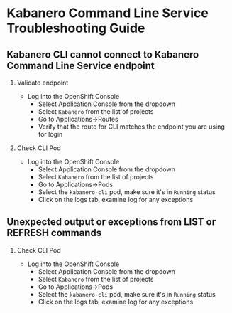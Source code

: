 # Kabanero Command Line Service Troubleshooting Guide

## Kabanero CLI cannot connect to Kabanero Command Line Service endpoint

1. Validate endpoint
    
    * Log into the OpenShift Console
    	* Select Application Console from the dropdown
    	* Select `Kabanero` from the list of projects
    	* Go to Applications->Routes
    	* Verify that the route for CLI matches the endpoint you are using for login
   
1.  Check CLI Pod
   
    * Log into the OpenShift Console
    	* Select Application Console from the dropdown
    	* Select `Kabanero` from the list of projects
    	* Go to Applications->Pods
    	* Select the `kabanero-cli` pod, make sure it's in `Running` status
    	* Click on the logs tab, examine log for any exceptions
    	
## Unexpected output or exceptions from LIST or REFRESH commands
 
1.  Check CLI Pod
   
    * Log into the OpenShift Console
    	* Select Application Console from the dropdown
    	* Select `Kabanero` from the list of projects
    	* Go to Applications->Pods
    	* Select the `kabanero-cli` pod, make sure it's in `Running` status
    	* Click on the logs tab, examine log for any exceptions
 

   

